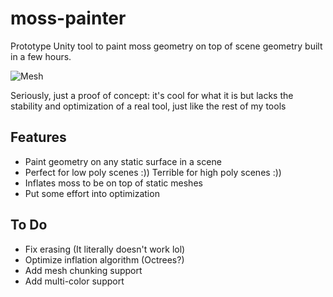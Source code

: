 # moss-painter
Prototype Unity tool to paint moss geometry on top of scene geometry built in a few hours.

![Mesh](https://i.imgur.com/Z0OJ2Yi.gif)

Seriously, just a proof of concept: it's cool for what it is but lacks the stability and optimization of a real tool, just like the rest of my tools

## Features
* Paint geometry on any static surface in a scene
* Perfect for low poly scenes :)) Terrible for high poly scenes :))
* Inflates moss to be on top of static meshes
* Put some effort into optimization

## To Do
* Fix erasing (It literally doesn't work lol)
* Optimize inflation algorithm (Octrees?)
* Add mesh chunking support
* Add multi-color support
